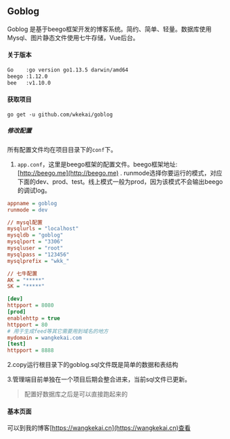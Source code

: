 ## Goblog

Goblog 是基于beego框架开发的博客系统。简约、简单、轻量。数据库使用Mysql、图片静态文件使用七牛存储，Vue后台。

#### 关于版本
``` sh
Go    :go version go1.13.5 darwin/amd64
beego :1.12.0
bee   :v1.10.0
```

#### 获取项目 
```
go get -u github.com/wkekai/goblog
```

##### 修改配置
所有配置文件均在项目目录下的<code>conf</code>下。  
1. <code>app.conf</code>，这里是beego框架的配置文件。beego框架地址:[http://beego.me](http://beego.me) .
runmode选择你要运行的模式，对应下面的dev、prod、test。线上模式一般为prod，因为该模式不会输出beego的调试log。
``` ini
appname = goblog
runmode = dev 

// mysql配置
mysqlurls = "localhost"
mysqldb = "goblog"
mysqlport = "3306"
mysqluser = "root"
mysqlpass = "123456"
mysqlprefix = "wkk_"

// 七牛配置
AK = "*****"
SK = "*****"

[dev]
httpport = 8080
[prod]
enablehttp = true
httpport = 80
# 用于生成feed等其它需要用到域名的地方
mydomain = wangkekai.com
[test]
httpport = 8888
```

2.copy运行根目录下的goblog.sql文件既是简单的数据和表结构

3.管理端目前单独在一个项目后期会整合进来，当前sql文件已更新。

>配置好数据库之后是可以直接跑起来的

#### 基本页面 
可以到我的博客[https://wangkekai.cn](https://wangkekai.cn)查看
